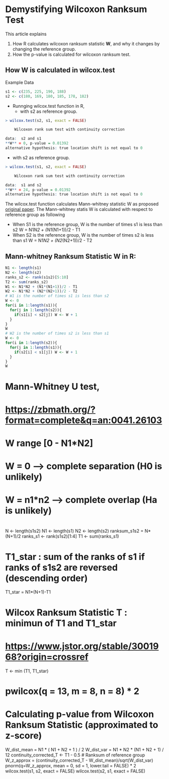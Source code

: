 # Demystifying Wilcoxon Ranksum Test 
This article explains
1. How R calculates wilcoxon ranksum statistic **W**, and why it changes by changing the reference group.
2. How the p-value is calculated for wilcoxon ranksum test.

## How **W** is calculated in wilcox.test
Example Data
```r
s1 <- c(235, 225, 190, 188)
s2 <- c(180, 169, 180, 185, 178, 182)
```
- Runnging wilcox.test function in R, 
  - with s2 as reference group.
```r
> wilcox.test(s2, s1, exact = FALSE)

	Wilcoxon rank sum test with continuity correction

data:  s2 and s1
**W** = 0, p-value = 0.01392
alternative hypothesis: true location shift is not equal to 0
```
  - with s2 as reference group.
```r
> wilcox.test(s1, s2, exact = FALSE)

	Wilcoxon rank sum test with continuity correction

data:  s1 and s2
**W** = 24, p-value = 0.01392
alternative hypothesis: true location shift is not equal to 0
```

The wilcox.test function calculates Mann-whitney statistic W as proposed [original paper](https://zbmath.org/?format=complete&q=an:0041.26103).
The Mann-whitney statis W is calculated with respect to reference group as following
- When S1 is the reference group, W is the number of times s1 is less than s2
W = N1*N2 + (N1*(N1+1))/2 - T1
- When S2 is the reference group, W is the number of times s2 is less than s1
W = N1*N2 + (N2*(N2+1))/2 - T2 

## Mann-whitney Ranksum Statistic W in R:

```r
N1 <- length(s1)
N2 <- length(s2)
ranks_s2 <- rank(s1s2)[5:10]
T2 <- sum(ranks_s2)
W1 <- N1*N2 + (N1*(N1+1))/2 - T1
W2 <- N1*N2 + (N2*(N2+1))/2 - T2
# W1 is the number of times s1 is less than s2
W <- 0
for(i in 1:length(s1)){
  for(j in 1:length(s2)){
    if(s1[i] < s2[j]) W <- W + 1
  }
}
W
# W2 is the number of times s2 is less than s1
W <- 0
for(i in 1:length(s2)){
  for(j in 1:length(s1)){
    if(s2[i] < s1[j]) W <- W + 1
  }
}
W
```
# Mann-Whitney U test, 
# https://zbmath.org/?format=complete&q=an:0041.26103
# W range [0 - N1*N2] 
# W = 0 --> complete separation (H0 is unlikely)
# W = n1*n2 --> complete overlap (Ha is unlikely)


# 
N <- length(s1s2)
N1 <- length(s1)
N2 <- length(s2)
ranksum_s1s2 = N*(N+1)/2
ranks_s1 <- rank(s1s2)[1:4]
T1 <- sum(ranks_s1)
# T1_star : sum of the ranks of s1 if ranks of s1s2 are reversed (descending order)
T1_star = N1*(N+1)-T1
# Wilcox Ranksum Statistic T : minimun of T1 and T1_star
# https://www.jstor.org/stable/3001968?origin=crossref
T <- min (T1, T1_star)

# pwilcox(q = 13, m = 8, n = 8) * 2

# Calculating p-value from Wilcoxon Ranksum Statistic (approximated to z-score)
W_dist_mean = N1 * ( N1 + N2 + 1 ) / 2 
W_dist_var = N1 * N2 * (N1 + N2 + 1) / 12
continuity_corrected_T <- T1 - 0.5 # Ranksum of reference group
W_z_approx = (continuity_corrected_T - W_dist_mean)/sqrt(W_dist_var)
pnorm(q=W_z_approx, mean = 0, sd = 1, lower.tail = FALSE) * 2  
wilcox.test(s1, s2, exact = FALSE)
wilcox.test(s2, s1, exact = FALSE)

